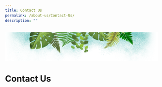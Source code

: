 ```yaml
---
title: Contact Us
permalink: /about-us/Contact-Us/
description: ""
---
```

![](/images/Banner.png)

# **Contact Us**